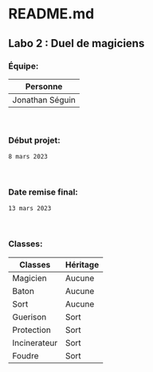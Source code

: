 # README.md

## Labo 2 : Duel de magiciens

### Équipe:

| Personne | 
| ----------- |
| Jonathan Séguin | 

<br>

### Début projet:
    8 mars 2023

<br>

### Date remise final:
    13 mars 2023

<br>

### Classes:

| Classes | Héritage |
| ----------- | ----------- | 
| Magicien | Aucune |
| Baton | Aucune |
| Sort | Aucune |
| Guerison | Sort |
| Protection | Sort |
| Incinerateur | Sort |
| Foudre | Sort |
